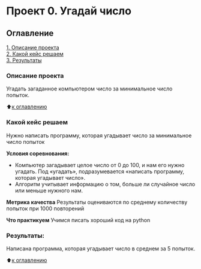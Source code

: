 # Проект 0. Угадай число

## Оглавление  
[1. Описание проекта](README.md#описание-проекта-)  
[2. Какой кейс решаем](README.md#какой-кейс-решаем-)  
[3. Результаты](README.md#результаты-)   

### Описание проекта    
Угадать загаданное компьютером число за минимальное число попыток.

:arrow_up:[к оглавлению](README.md#оглавление-)


### Какой кейс решаем    
Нужно написать программу, которая угадывает число за минимальное число попыток

**Условия соревнования:**  
- Компьютер загадывает целое число от 0 до 100, и нам его нужно угадать. Под «угадать», подразумевается «написать программу, которая угадывает число».
- Алгоритм учитывает информацию о том, больше ли случайное число или меньше нужного нам.

**Метрика качества** 
Результаты оцениваются по среднему количеству попыток при 1000 повторений

**Что практикуем** 
Учимся писать хороший код на python


### Результаты:  
Написана программа, которая угадывает число в среднем за 5 попыток.

:arrow_up:[к оглавлению](README.md#оглавление-)